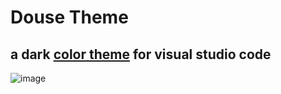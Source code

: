 # Douse Theme

## a dark [color theme](https://marketplace.visualstudio.com/items?itemName=domrally.douse) for visual studio code

![image](https://user-images.githubusercontent.com/10066435/139285814-442b1862-44c5-482f-8960-4c906b7416d4.png)

